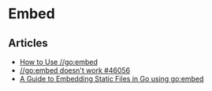 # Embed

## Articles
* [How to Use //go:embed](https://blog.carlana.net/post/2021/how-to-use-go-embed/)
* [//go:embed <path to file in parent directory> doesn't work #46056](https://github.com/golang/go/issues/46056)
* [A Guide to Embedding Static Files in Go using go:embed](https://www.iamyadav.com/blogs/a-guide-to-embedding-static-files-in-go)
